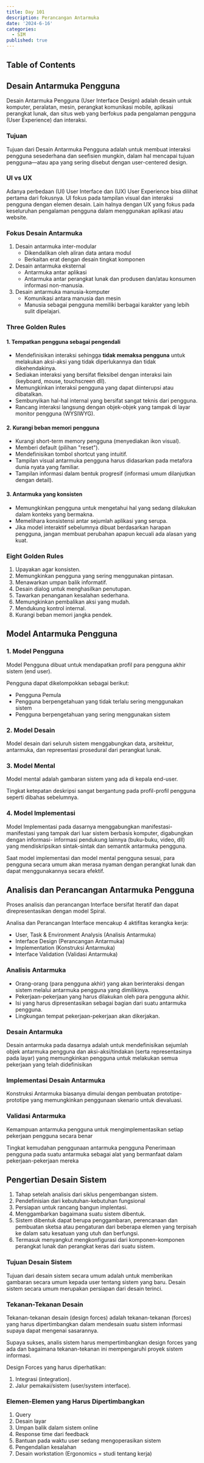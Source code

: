 ```yaml
---
title: Day 101
description: Perancangan Antarmuka
date: '2024-6-16'
categories:
  - SIM
published: true
---
```


## Table of Contents

## Desain Antarmuka Pengguna

Desain Antarmuka Pengguna (User Interface Design) adalah desain untuk komputer, peralatan, mesin, perangkat komunikasi mobile, aplikasi perangkat lunak, dan situs web yang berfokus pada pengalaman pengguna (User Experience) dan interaksi.

### Tujuan

Tujuan dari Desain Antarmuka Pengguna adalah untuk membuat interaksi pengguna sesederhana dan seefisien mungkin, dalam hal mencapai tujuan pengguna—atau apa yang sering disebut dengan user-centered design.

### UI vs UX

Adanya perbedaan (UI) User Interface dan (UX) User Experience bisa dilihat pertama dari fokusnya. UI fokus pada tampilan visual dan interaksi pengguna dengan elemen desain. Lain halnya dengan UX yang fokus pada keseluruhan pengalaman pengguna dalam menggunakan aplikasi atau website.

### Fokus Desain Antarmuka

1. Desain antarmuka inter-modular
   - Dikendalikan oleh aliran data antara modul
   - Berkaitan erat dengan desain tingkat komponen
2. Desain antarmuka eksternal
   - Antarmuka antar aplikasi
   - Antarmuka antar perangkat lunak dan produsen dan/atau konsumen informasi non-manusia.
3. Desain antarmuka manusia-komputer
   - Komunikasi antara manusia dan mesin
   - Manusia sebagai pengguna memiliki berbagai karakter yang lebih sulit dipelajari.

### Three Golden Rules

#### 1. Tempatkan pengguna sebagai pengendali

- Mendefinisikan interaksi sehingga **tidak memaksa pengguna** untuk melakukan aksi-aksi yang tidak diperlukannya dan tidak dikehendakinya.
- Sediakan interaksi yang bersifat fleksibel dengan interaksi lain (keyboard, mouse, touchscreen dll).
- Memungkinkan interaksi pengguna yang dapat diinterupsi atau dibatalkan.
- Sembunyikan hal-hal internal yang bersifat sangat teknis dari pengguna.
- Rancang interaksi langsung dengan objek-objek yang tampak di layar monitor pengguna (WYSIWYG).

#### 2. Kurangi beban memori pengguna

- Kurangi short-term memory pengguna (menyediakan ikon visual).
- Memberi default (pilihan "reset").
- Mendefinisikan tombol shortcut yang intuitif.
- Tampilan visual antarmuka pengguna harus didasarkan pada metafora dunia nyata yang familiar.
- Tampilan informasi dalam bentuk progresif (informasi umum dilanjutkan dengan detail).

#### 3. Antarmuka yang konsisten

- Memungkinkan pengguna untuk mengetahui hal yang sedang dilakukan dalam konteks yang bermakna.
- Memelihara konsistensi antar sejumlah aplikasi yang serupa.
- Jika model interaktif sebelumnya dibuat berdasarkan harapan pengguna, jangan membuat perubahan apapun kecuali ada alasan yang kuat.

### Eight Golden Rules

1. Upayakan agar konsisten.
2. Memungkinkan pengguna yang sering menggunakan pintasan.
3. Menawarkan umpan balik informatif.
4. Desain dialog untuk menghasilkan penutupan.
5. Tawarkan penanganan kesalahan sederhana.
6. Memungkinkan pembalikan aksi yang mudah.
7. Mendukung kontrol internal.
8. Kurangi beban memori jangka pendek.

## Model Antarmuka Pengguna

### 1. Model Pengguna

Model Pengguna dibuat untuk mendapatkan profil para
pengguna akhir sistem (end user).

Pengguna dapat dikelompokkan sebagai berikut:

- Pengguna Pemula
- Pengguna berpengetahuan yang tidak terlalu sering menggunakan sistem
- Pengguna berpengetahuan yang sering menggunakan sistem

### 2. Model Desain

Model desain dari seluruh sistem menggabungkan data, arsitektur, antarmuka, dan representasi prosedural dari perangkat lunak.

### 3. Model Mental

Model mental adalah gambaran sistem yang ada di kepala end-user.

Tingkat ketepatan deskripsi sangat bergantung pada profil-profil pengguna seperti dibahas sebelumnya.

### 4. Model Implementasi

Model Implementasi pada dasarnya menggabungkan manifestasi-manifestasi yang tampak dari luar sistem berbasis komputer, digabungkan dengan informasi- informasi pendukung lainnya (buku-buku, video, dll) yang mendiskripsikan sintak-sintak dan semantik antarmuka pengguna.

Saat model implementasi dan model mental pengguna sesuai, para pengguna secara umum akan merasa nyaman dengan perangkat lunak dan dapat menggunakannya secara efektif.

## Analisis dan Perancangan Antarmuka Pengguna

Proses analisis dan perancangan Interface bersifat Iteratif dan dapat direpresentasikan dengan model Spiral.

Analisa dan Perancangan Interface mencakup 4 aktifitas kerangka kerja:

- User, Task & Environment Analysis (Analisis Antarmuka)
- Interface Design (Perancangan Antarmuka)
- Implementation (Konstruksi Antarmuka)
- Interface Validation (Validasi Antarmuka)

### Analisis Antarmuka

- Orang-orang (para pengguna akhir) yang akan berinteraksi dengan sistem melalui antarmuka pengguna yang dimilikinya.
- Pekerjaan-pekerjaan yang harus dilakukan oleh para pengguna akhir.
- Isi yang harus dipresentasikan sebagai bagian dari suatu antarmuka pengguna.
- Lingkungan tempat pekerjaan-pekerjaan akan dikerjakan.

### Desain Antarmuka

Desain antarmuka pada dasarnya adalah untuk mendefinisikan sejumlah objek antarmuka pengguna dan aksi-aksi/tindakan (serta representasinya pada layar) yang memungkinkan pengguna untuk melakukan semua pekerjaan yang telah didefinisikan

### Implementasi Desain Antarmuka

Konstruksi Antarmuka biasanya dimulai dengan pembuatan prototipe-prototipe yang memungkinkan penggunaan skenario untuk dievaluasi.

### Validasi Antarmuka

Kemampuan antarmuka pengguna untuk mengimplementasikan
setiap pekerjaan pengguna secara benar

Tingkat kemudahan penggunaan antarmuka pengguna
Penerimaan pengguna pada suatu antarmuka sebagai alat yang bermanfaat dalam pekerjaan-pekerjaan mereka

## Pengertian Desain Sistem

1. Tahap setelah analisis dari siklus pengembangan sistem.
2. Pendefinisian dari kebutuhan-kebutuhan fungsional
3. Persiapan untuk rancang bangun implentasi.
4. Menggambarkan bagaimana suatu sistem dibentuk.
5. Sistem dibentuk dapat berupa penggambaran, perencanaan dan pembuatan sketsa atau pengaturan dari beberapa elemen yang terpisah ke dalam satu kesatuan yang utuh dan berfungsi.
6. Termasuk menyangkut mengkonfigurasi dari komponen-komponen perangkat lunak dan perangkat keras dari suatu sistem.

### Tujuan Desain Sistem

Tujuan dari desain sistem secara umum adalah untuk memberikan gambaran secara umum kepada user tentang sistem yang baru. Desain sistem secara umum merupakan persiapan dari desain terinci.

### Tekanan-Tekanan Desain

Tekanan-tekanan desain (design forces) adalah tekanan-tekanan (forces) yang harus dipertimbangkan dalam mendesain suatu sistem informasi supaya dapat mengenai sasarannya.

Supaya sukses, analis sistem harus mempertimbangkan design forces yang ada dan bagaimana tekanan-tekanan ini mempengaruhi proyek sistem informasi.

Design Forces yang harus diperhatikan:

1. Integrasi (integration).
2. Jalur pemakai/sistem (user/system interface).

### Elemen-Elemen yang Harus Dipertimbangkan

1. Query
2. Desain layar
3. Umpan balik dalam sistem online
4. Response time dari feedback
5. Bantuan pada waktu user sedang mengoperasikan sistem
6. Pengendalian kesalahan
7. Desain workstation (Ergonomics = studi tentang kerja)
